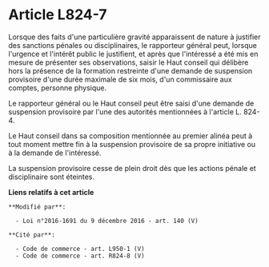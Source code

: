 # Article L824-7

Lorsque des faits d'une particulière gravité apparaissent de nature à justifier des sanctions pénales ou disciplinaires, le
rapporteur général peut, lorsque l'urgence et l'intérêt public le justifient, et après que l'intéressé a été mis en mesure de
présenter ses observations, saisir le Haut conseil qui délibère hors la présence de la formation restreinte d'une demande de
suspension provisoire d'une durée maximale de six mois, d'un commissaire aux comptes, personne physique. 

Le rapporteur général ou le Haut conseil peut être saisi d'une demande de suspension provisoire par l'une des autorités
mentionnées à l'article L. 824-4. 

Le Haut conseil dans sa composition mentionnée au premier alinéa peut à tout moment mettre fin à la suspension provisoire de
sa propre initiative ou à la demande de l'intéressé. 

La suspension provisoire cesse de plein droit dès que les actions pénale et disciplinaire sont éteintes.

**Liens relatifs à cet article**

	**Modifié par**:

	  - Loi n°2016-1691 du 9 décembre 2016 - art. 140 (V)

	**Cité par**:

	  - Code de commerce - art. L950-1 (V)
	  - Code de commerce - art. R824-8 (V)
